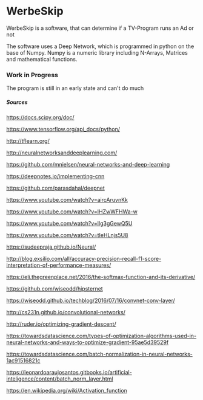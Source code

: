 # WerbeSkip
WerbeSkip is a software, that can determine if a TV-Program runs an Ad or not

The software uses a Deep Network, which is programmed in python on the base of Numpy.
Numpy is a numeric library including N-Arrays, Matrices and mathematical functions.

### Work in Progress
The program is still in an early state and can't do much

##### Sources
https://docs.scipy.org/doc/

https://www.tensorflow.org/api_docs/python/

http://tflearn.org/

http://neuralnetworksanddeeplearning.com/

https://github.com/mnielsen/neural-networks-and-deep-learning

https://deepnotes.io/implementing-cnn

https://github.com/parasdahal/deepnet

https://www.youtube.com/watch?v=aircAruvnKk

https://www.youtube.com/watch?v=IHZwWFHWa-w

https://www.youtube.com/watch?v=Ilg3gGewQ5U

https://www.youtube.com/watch?v=tIeHLnjs5U8

https://sudeepraja.github.io/Neural/

http://blog.exsilio.com/all/accuracy-precision-recall-f1-score-interpretation-of-performance-measures/

https://eli.thegreenplace.net/2016/the-softmax-function-and-its-derivative/

https://github.com/wiseodd/hipsternet

https://wiseodd.github.io/techblog/2016/07/16/convnet-conv-layer/

http://cs231n.github.io/convolutional-networks/

http://ruder.io/optimizing-gradient-descent/

https://towardsdatascience.com/types-of-optimization-algorithms-used-in-neural-networks-and-ways-to-optimize-gradient-95ae5d39529f

https://towardsdatascience.com/batch-normalization-in-neural-networks-1ac91516821c

https://leonardoaraujosantos.gitbooks.io/artificial-inteligence/content/batch_norm_layer.html

https://en.wikipedia.org/wiki/Activation_function

